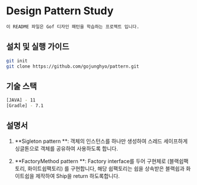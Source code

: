 # Design Pattern Study

```sh
이 README 파일은 Gof 디자인 패턴을 학습하는 프로젝트 입니다.
```

## 설치 및 실행 가이드
```sh
git init
git clone https://github.com/gojunghyo/pattern.git
```

## 기술 스택
```sh
[JAVA] - 11
[Gradle] - 7.1
```

## 설명서

1. **Sigleton pattern **: 객체의 인스턴스를 하나만 생성하여 스레드 세이프하게 싱글톤으로 객체를 공유하여 사용하도록 합니다.

2. **FactoryMethod pattern **: Factory interface를 두어 구현체로 (블랙쉽팩토리, 화이트쉽팩토리) 를 구현합니다, 해당 쉽팩토리는 쉽을 상속받은 블랙쉽과 화이트쉽을 제작하여 Ship을 return 하도록합니다.

   
   
   
   
